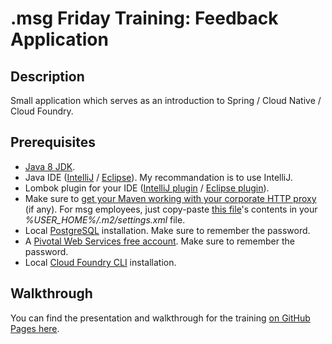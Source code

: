 # .msg Friday Training: Feedback Application

## Description
Small application which serves as an introduction to Spring / Cloud Native / Cloud Foundry.

## Prerequisites
 - [Java 8 JDK](http://www.oracle.com/technetwork/java/javase/downloads/jdk8-downloads-2133151.html).
 - Java IDE ([IntelliJ](https://www.jetbrains.com/idea/) / [Eclipse](https://www.eclipse.org/downloads/packages/eclipse-ide-java-ee-developers/oxygen3a)). My recommandation is to use IntelliJ. 
 - Lombok plugin for your IDE ([IntelliJ plugin](https://projectlombok.org/setup/intellij) / [Eclipse plugin](https://projectlombok.org/setup/eclipse)).
 - Make sure to [get your Maven working with your corporate HTTP proxy](https://stackoverflow.com/a/1251216/7612556) (if any). 
 For msg employees, just copy-paste [this file](https://gist.github.com/serban-petrescu/8f354307ce9bcf71fcdfe906c6a0ddc0)'s contents in your *%USER_HOME%/.m2/settings.xml* file.
 - Local [PostgreSQL](https://www.openscg.com/bigsql/postgresql/installers.jsp/) installation. Make sure to remember the password.
 - A [Pivotal Web Services free account](https://try.run.pivotal.io/homepage). Make sure to remember the password.
 - Local [Cloud Foundry CLI](https://github.com/cloudfoundry/cli/releases) installation.
 
## Walkthrough
You can find the presentation and walkthrough for the training [on GitHub Pages here](https://serban-petrescu.github.io/training-spring-feedback/index.html).
